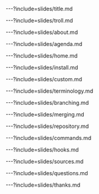 ---?include=slides/title.md

---?include=slides/troll.md

---?include=slides/about.md

---?include=slides/agenda.md

---?include=slides/home.md

---?include=slides/install.md

---?include=slides/custom.md

---?include=slides/terminology.md

---?include=slides/branching.md

---?include=slides/merging.md

---?include=slides/repository.md

---?include=slides/commands.md

---?include=slides/hooks.md

---?include=slides/sources.md

---?include=slides/questions.md

---?include=slides/thanks.md